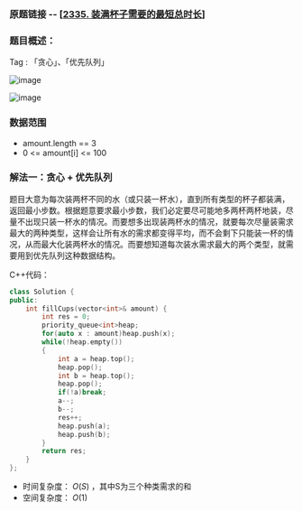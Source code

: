 ### 原题链接 -- [[2335. 装满杯子需要的最短总时长](https://leetcode.cn/problems/minimum-amount-of-time-to-fill-cups/)]

### 题目概述：
Tag : 「贪心」、「优先队列」

![image](https://user-images.githubusercontent.com/99656524/218266519-e59e2348-a119-4a1c-b7a6-61af97c2c564.png)

![image](https://user-images.githubusercontent.com/99656524/218266422-454d7d4e-7738-4f56-92fa-d531a7aa342e.png)


### 数据范围
* amount.length == 3
* 0 <= amount[i] <= 100

### 解法一：贪心 + 优先队列
题目大意为每次装两杯不同的水（或只装一杯水），直到所有类型的杯子都装满，返回最小步数。根据题意要求最小步数，我们必定要尽可能地多两杯两杯地装，尽量不出现只装一杯水的情况。而要想多出现装两杯水的情况，就要每次尽量装需求最大的两种类型，这样会让所有水的需求都变得平均，而不会剩下只能装一杯的情况，从而最大化装两杯水的情况。而要想知道每次装水需求最大的两个类型，就需要用到优先队列这种数据结构。

C++代码：
```cpp
class Solution {
public:
    int fillCups(vector<int>& amount) {
        int res = 0;
        priority_queue<int>heap;
        for(auto x : amount)heap.push(x);
        while(!heap.empty())
        {
            int a = heap.top();
            heap.pop();
            int b = heap.top();
            heap.pop();
            if(!a)break;
            a--;
            b--;
            res++;
            heap.push(a);
            heap.push(b);
        }
        return res;
    }
};
```
* 时间复杂度： $O(S)$ ，其中S为三个种类需求的和
* 空间复杂度： $O(1)$ 
